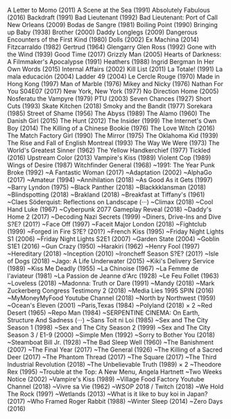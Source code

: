 A Letter to Momo (2011)
A Scene at the Sea (1991)
Absolutely Fabulous (2016)
Backdraft (1991)
Bad Lieutenant (1992)
Bad Lieutenant: Port of Call New Orleans (2009)
Bodas de Sangre (1981)
Boiling Point (1990)
Bringing up Baby (1938)
Brother (2000)
Daddy Longlegs (2009)
Dangerous Encounters of the First Kind (1980)
Dolls (2002)
Ex Machina (2014)
Fitzcarraldo (1982)
Gertrud (1964)
Glengarry Glen Ross (1992)
Gone with the Wind (1939)
Good Time (2017)
Grizzly Man (2005)
Hearts of Darkness: A Filmmaker's Apocalypse (1991)
Heathers (1988)
Ingrid Bergman In Her Own Words (2015)
Internal Affairs (2002)
Kill List (2011)
La Totale! (1991)
La mala educación (2004)
Ladder 49 (2004)
Le Cercle Rouge (1970)
Made in Hong Kong (1997)
Man of Marble (1976)
Mikey and Nicky (1976)
Nathan For You S04E07 (2017)
New York, New York (1977)
No Direction Home (2005)
Nosferatu the Vampyre (1979)
PTU (2003)
Seven Chances (1927)
Short Cuts (1993)
Skate Kitchen (2018)
Smoky and the Bandit (1977)
Sorekara (1985)
Street of Shame (1956)
The Abyss (1989)
The Alamo (1960)
The Danish Girl (2015)
The Hunt (2012)
The Insider (1999)
The Internet's Own Boy (2014)
The Killing of a Chinese Bookie (1976)
The Love Witch (2016)
The Match Factory Girl (1990)
The Mirror (1975)
The Oklahoma Kid (1939)
The Rise and Fall of English Montreal (1993)
The Way We Were (1973)
The World's Greatest Sinner (1962)
The Yellow Handkerchief (1977)
Tickled (2016)
Upstream Color (2013)
Vampire's Kiss (1989)
Violent Cop (1989)
Wings of Desire (1987)
Witchfinder General (1968)
~1991: The Year Punk Broke (1992)
~A Fantastic Woman (2017)
~Adaptation (2002)
~AlphaGo (2017)
~Amateur (1994)
~Annihilation (2018)
~As Good As it Gets (1997)
~Barry Lyndon (1975)
~Black Panther (2018)
~Blackkklansman (2018)
~Blindspotting (2018)
~Brakland (2018)
~Breakfast at Tiffany's (1961)
~Claes Söderquist: Reflections on Landscape (···)
~Climax (2018)
~Cool Hand Luke (1967)
~Cyberpunk 2077 Gameplay Reveal (2018)
~Daddy's Home 2 (2017)
~Decoding Nazi Secrets (1999)
~Diners, Drive-Ins and Dive S?E? (201?)
~Face Off (1997)
~Faceit Major London (2018)
~Fightclub (1999)
~Forged in Fire S?E? (201?)
~French Kiss (1995)
~Friday Night Lights S1 (2006)
~Friday Night Lights S2E1 (2007)
~Garden State (2004)
~Goblin S1E1 (2016)
~Gun Crazy (1950)
~Harakiri (1962)
~Henry Fool (1997)
~Hereditary (2018)
~Inception (2010)
~Ironcheff Season S?E? (201?)
~Isle of Dogs (2018)
~Jago: A Life Underwater (2015)
~Kiki's Delivery Service (1989)
~Kiss Me Deadly (1955)
~La Chinoise (1967)
~La Femme de l'aviateur (1981)
~La Passion de Jeanne d'Arc (1928)
~Le Feu Follet (1963)
~Loveless (2018)
~Madonna: Truth or Dare (1991)
~Mandy (2018)
~Mark Zuckerberg Congress Testimony 2 (2018)
~Media Lies 1995 SPIN (2016)
~MyMoneyMyFood Youtube Channel (2018)
~North by Northwest (1959)
~Ocean's Eleven (2001)
~Paris,Texas (1984)
~Polyland (2018) × 2
~Red Desert (1965)
~Repo Man (1984)
~SERPENTINE CINEMA: On Earth, Structure And Sadness (···)
~Sans Toit ni Loi (1985)
~Sex and The City Season 1 (1998)
~Sex and The City Season 2 (1999)
~Sex and The City Season 3 / E1-9 (2000)
~Simple Men (1992)
~Sorry to Bother You (2018)
~Steamboat Bill Jr. (1928)
~The Bad Sleep Well (1960)
~The Banishment (2007)
~The Final Year (2017)
~The General (1926)
~The Killing of a Sacred Deer (2017)
~The Phantom Thread (2017)
~The Square (2017)
~The Third Industrial Revolution (2018)
~The Unbelievable Truth (1989) × 2
~Theodore Rex (1995)
~Trouble at the Top: A New Menu, Angela Hartnett
~Two Weeks Notice (2002)
~Vampire's Kiss (1989)
~Village Food Factory Youtube Channel (2018)
~Vivre sa Vie (1962)
~WSOP 2018 / Twitch (2018)
~We Hold The Rock (199?)
~Wetlands (2013)
~What is it like to buy koi in Japan? (2017)
~Who Framed Roger Rabbit (1988)
~Winter Sleep (2014)
~Zero Days (2016)
